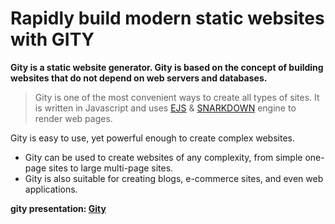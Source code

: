 # Rapidly build modern static websites with GITY 

**Gity is a static website generator. Gity is based on the concept of building websites that do not depend on web servers and databases.**

> Gity is one of the most convenient ways to create all types of sites. It is written in Javascript and uses [EJS](https://ejs.co/) & [SNARKDOWN](https://github.com/developit/snarkdown) engine to render web pages.

Gity is easy to use, yet powerful enough to create complex websites.
- Gity can be used to create websites of any complexity, from simple one-page sites to large multi-page sites.
- Gity is also suitable for creating blogs, e-commerce sites, and even web applications.

**gity presentation: [Gity](https://Pab450.github.io/gity/)**